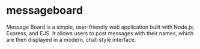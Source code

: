 # messageboard
Message Board is a simple, user-friendly web application built with Node.js, Express, and EJS. It allows users to post messages with their names, which are then displayed in a modern, chat-style interface.
